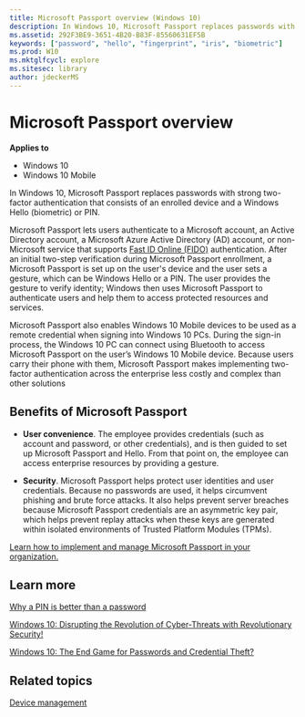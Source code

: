 ```yaml
---
title: Microsoft Passport overview (Windows 10)
description: In Windows 10, Microsoft Passport replaces passwords with strong two-factor authentication that consists of an enrolled device and a Windows Hello (biometric) or PIN.
ms.assetid: 292F3BE9-3651-4B20-B83F-85560631EF5B
keywords: ["password", "hello", "fingerprint", "iris", "biometric"]
ms.prod: W10
ms.mktglfcycl: explore
ms.sitesec: library
author: jdeckerMS
---
```


# Microsoft Passport overview


**Applies to**

-   Windows 10
-   Windows 10 Mobile

In Windows 10, Microsoft Passport replaces passwords with strong two-factor authentication that consists of an enrolled device and a Windows Hello (biometric) or PIN.

Microsoft Passport lets users authenticate to a Microsoft account, an Active Directory account, a Microsoft Azure Active Directory (AD) account, or non-Microsoft service that supports [Fast ID Online (FIDO)](http://go.microsoft.com/fwlink/p/?LinkId=533889) authentication. After an initial two-step verification during Microsoft Passport enrollment, a Microsoft Passport is set up on the user's device and the user sets a gesture, which can be Windows Hello or a PIN. The user provides the gesture to verify identity; Windows then uses Microsoft Passport to authenticate users and help them to access protected resources and services.

Microsoft Passport also enables Windows 10 Mobile devices to be used as a remote credential when signing into Windows 10 PCs. During the sign-in process, the Windows 10 PC can connect using Bluetooth to access Microsoft Passport on the user’s Windows 10 Mobile device. Because users carry their phone with them, Microsoft Passport makes implementing two-factor authentication across the enterprise less costly and complex than other solutions

## Benefits of Microsoft Passport


-   **User convenience**. The employee provides credentials (such as account and password, or other credentials), and is then guided to set up Microsoft Passport and Hello. From that point on, the employee can access enterprise resources by providing a gesture.

-   **Security**. Microsoft Passport helps protect user identities and user credentials. Because no passwords are used, it helps circumvent phishing and brute force attacks. It also helps prevent server breaches because Microsoft Passport credentials are an asymmetric key pair, which helps prevent replay attacks when these keys are generated within isolated environments of Trusted Platform Modules (TPMs).

[Learn how to implement and manage Microsoft Passport in your organization.](../keep-secure/implement-microsoft-passport-in-your-organization.md)

## Learn more


[Why a PIN is better than a password](../keep-secure/why-a-pin-is-better-than-a-password.md)

[Windows 10: Disrupting the Revolution of Cyber-Threats with Revolutionary Security!](http://go.microsoft.com/fwlink/p/?LinkId=533890)

[Windows 10: The End Game for Passwords and Credential Theft?](http://go.microsoft.com/fwlink/p/?LinkId=533891)

## Related topics


[Device management](device-management.md)

 

 





